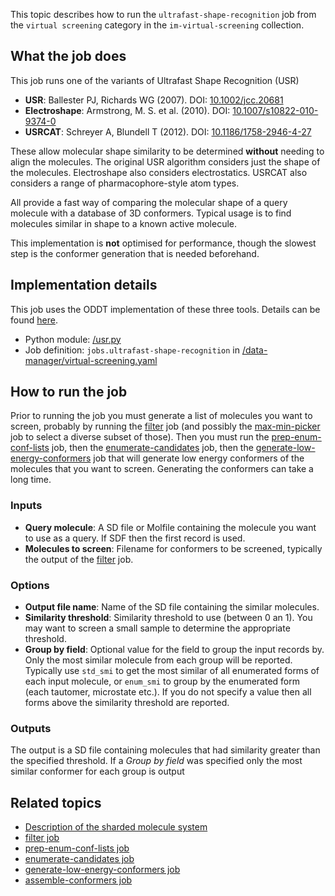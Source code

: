 This topic describes how to run the `ultrafast-shape-recognition` job from the `virtual screening` category in the `im-virtual-screening` collection.

## What the job does

This job runs one of the variants of Ultrafast Shape Recognition (USR)
- **USR**: Ballester PJ, Richards WG (2007). DOI: [10.1002/jcc.20681](http://dx.doi.org/10.1002/jcc.20681)
- **Electroshape**: Armstrong, M. S. et al. (2010). DOI: [10.1007/s10822-010-9374-0](http://dx.doi.org/doi:10.1007/s10822-010-9374-0)
- **USRCAT**: Schreyer A, Blundell T (2012). DOI: [10.1186/1758-2946-4-27](http://dx.doi.org/10.1186/1758-2946-4-27)

These allow molecular shape similarity to be determined **without** needing to align the molecules.
The original USR algorithm considers just the shape of the molecules. Electroshape also considers electrostatics. USRCAT also considers a range of pharmacophore-style atom types.

All provide a fast way of comparing the molecular shape of a query molecule with a database of 3D conformers. Typical usage is to find molecules similar in shape to a known active molecule.

This implementation is **not** optimised for performance, though the slowest step is the conformer generation that is needed beforehand.

## Implementation details

This job uses the ODDT implementation of these three tools. Details can be found [here](https://oddt.readthedocs.io/en/latest/#molecular-shape-comparison).

* Python module: [/usr.py]()
* Job definition: `jobs.ultrafast-shape-recognition` in [/data-manager/virtual-screening.yaml]()

## How to run the job

Prior to running the job you must generate a list of molecules you want to screen, probably by running the [filter](filter.md) job 
(and possibly the [max-min-picker](max-min-picker.md) job to select a diverse subset of those).
Then you must run the [prep-enum-conf-lists](prep-enum-conf-lists.md) job, then the 
[enumerate-candidates](enumerate-candidates].md) job, then the [generate-low-energy-conformers](generate-low-energy-conformers.md)
job that will generate low energy conformers of the molecules that you want to screen. Generating the conformers can take a long time.

### Inputs

* **Query molecule**: A SD file or Molfile containing the molecule you want to use as a query. If SDF then the first record is used.
* **Molecules to screen**: Filename for conformers to be screened, typically the output of the  [filter](filter.md) job.

### Options

* **Output file name**: Name of the SD file containing the similar molecules.
* **Similarity threshold**: Similarity threshold to use (between 0 an 1). You may want to screen a small sample to determine the appropriate threshold.
* **Group by field**: Optional value for the field to group the input records by. Only the most similar molecule from each group will be reported. Typically use `std_smi` to get the most similar of all enumerated forms of each input molecule, or  `enum_smi` to group by the enumerated form (each tautomer, microstate etc.). If you do not specify a value then all forms above the similarity threshold are reported.

### Outputs

The output is a SD file containing molecules that had similarity greater than the specified threshold.
If a *Group by field* was specified only the most similar conformer for each group is output

## Related topics

* [Description of the sharded molecule system](https://discourse.squonk.it/t/the-sharded-molecule-system/88)
* [filter job](filter.md)
* [prep-enum-conf-lists job](prep-enum-conf-lists.md)
* [enumerate-candidates job](enumerate-candidates.md)
* [generate-low-energy-conformers job](generate-low-energy-conformers.md)
* [assemble-conformers job](assemble-conformers.md)